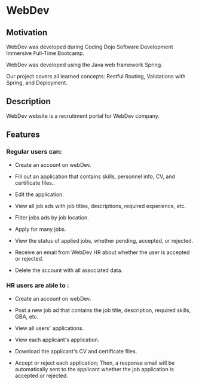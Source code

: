 # WebDev

## Motivation

WebDev was developed during Coding Dojo Software Development Immersive Full-Time Bootcamp. 

WebDev was developed using the Java web framework Spring.

Our project covers all learned concepts: Restful Routing, Validations with Spring, and Deployment.

## Description

WebDev website is a recruitment portal for WebDev company.

## Features

### Regular users can:

- Create an account on webDev.

- Fill out an application that contains skills, personnel info, CV, and certificate files..
 
- Edit the application.

- View all job ads with job titles, descriptions, required experience, etc.
 
- Filter jobs ads by job location.

- Apply for many jobs. 

- View the status of applied jobs, whether pending, accepted, or rejected.
 
- Receive an email from WebDev HR about whether the user is accepted or rejected. 

- Delete the account with all associated data.

### HR users are able to :

- Create an account on webDev.

- Post a new job ad that contains the job title, description, required skills, GBA, etc.

- View all users' applications.

- View each applicant's application.

- Download the applicant's CV and certificate files.

- Accept or reject each application; Then, a response email will be automatically sent to the applicant whether the job application is accepted or rejected.
